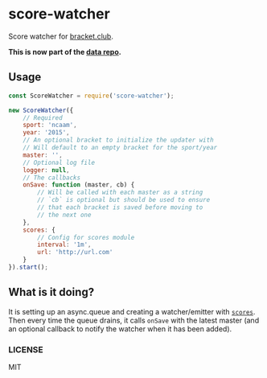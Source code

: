 score-watcher
==============

Score watcher for [bracket.club](https://bracket.club).

**This is now part of the [data repo](https://github.com/bracketclub/data).**

## Usage

```js
const ScoreWatcher = require('score-watcher');

new ScoreWatcher({
    // Required
    sport: 'ncaam',
    year: '2015',
    // An optional bracket to initialize the updater with
    // Will default to an empty bracket for the sport/year
    master: '',
    // Optional log file
    logger: null,
    // The callbacks
    onSave: function (master, cb) {
        // Will be called with each master as a string
        // `cb` is optional but should be used to ensure
        // that each bracket is saved before moving to
        // the next one
    },
    scores: {
        // Config for scores module
        interval: '1m',
        url: 'http://url.com'
    }
}).start();

```

## What is it doing?

It is setting up an async.queue and creating a watcher/emitter with [`scores`](http://github.com/bracketclub/scores). Then every time the queue drains, it calls `onSave` with the latest master (and an optional callback to notify the watcher when it has been added).

### LICENSE

MIT
